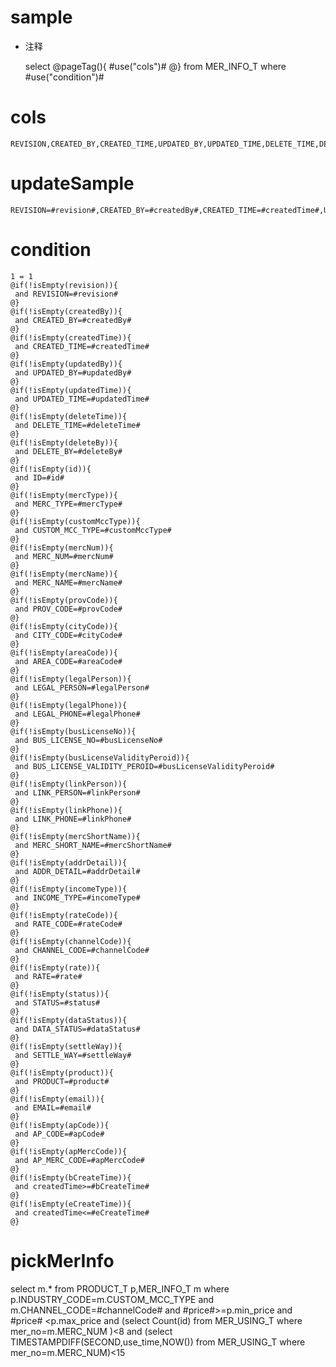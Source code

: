 sample
===
* 注释

	select 
	@pageTag(){
	    #use("cols")#
	@}
	from MER_INFO_T  where  #use("condition")#

cols
===
	REVISION,CREATED_BY,CREATED_TIME,UPDATED_BY,UPDATED_TIME,DELETE_TIME,DELETE_BY,ID,MERC_TYPE,CUSTOM_MCC_TYPE,MERC_NUM,MERC_NAME,PROV_CODE,CITY_CODE,AREA_CODE,LEGAL_PERSON,LEGAL_PHONE,BUS_LICENSE_NO,BUS_LICENSE_VALIDITY_PEROID,LINK_PERSON,LINK_PHONE,MERC_SHORT_NAME,ADDR_DETAIL,INCOME_TYPE,RATE_CODE,CHANNEL_CODE,RATE,STATUS,DATA_STATUS,SETTLE_WAY,PRODUCT,EMAIL,AP_CODE,AP_MERC_CODE,CHANNEL_CODE

updateSample
===
	
	REVISION=#revision#,CREATED_BY=#createdBy#,CREATED_TIME=#createdTime#,UPDATED_BY=#updatedBy#,UPDATED_TIME=#updatedTime#,DELETE_TIME=#deleteTime#,DELETE_BY=#deleteBy#,ID=#id#,MERC_TYPE=#mercType#,CUSTOM_MCC_TYPE=#customMccType#,MERC_NUM=#mercNum#,MERC_NAME=#mercName#,PROV_CODE=#provCode#,CITY_CODE=#cityCode#,AREA_CODE=#areaCode#,LEGAL_PERSON=#legalPerson#,LEGAL_PHONE=#legalPhone#,BUS_LICENSE_NO=#busLicenseNo#,BUS_LICENSE_VALIDITY_PEROID=#busLicenseValidityPeroid#,LINK_PERSON=#linkPerson#,LINK_PHONE=#linkPhone#,MERC_SHORT_NAME=#mercShortName#,ADDR_DETAIL=#addrDetail#,INCOME_TYPE=#incomeType#,RATE_CODE=#rateCode#,CHANNEL_CODE=#channelCode#,RATE=#rate#,STATUS=#status#,DATA_STATUS=#dataStatus#,SETTLE_WAY=#settleWay#,PRODUCT=#product#,EMAIL=#email#,AP_CODE=#apCode#,AP_MERC_CODE=#apMercCode#,CHANNEL_CODE=#channelCode#

condition
===

	1 = 1  
	@if(!isEmpty(revision)){
	 and REVISION=#revision#
	@}
	@if(!isEmpty(createdBy)){
	 and CREATED_BY=#createdBy#
	@}
	@if(!isEmpty(createdTime)){
	 and CREATED_TIME=#createdTime#
	@}
	@if(!isEmpty(updatedBy)){
	 and UPDATED_BY=#updatedBy#
	@}
	@if(!isEmpty(updatedTime)){
	 and UPDATED_TIME=#updatedTime#
	@}
	@if(!isEmpty(deleteTime)){
	 and DELETE_TIME=#deleteTime#
	@}
	@if(!isEmpty(deleteBy)){
	 and DELETE_BY=#deleteBy#
	@}
	@if(!isEmpty(id)){
	 and ID=#id#
	@}
	@if(!isEmpty(mercType)){
	 and MERC_TYPE=#mercType#
	@}
	@if(!isEmpty(customMccType)){
	 and CUSTOM_MCC_TYPE=#customMccType#
	@}
	@if(!isEmpty(mercNum)){
	 and MERC_NUM=#mercNum#
	@}
	@if(!isEmpty(mercName)){
	 and MERC_NAME=#mercName#
	@}
	@if(!isEmpty(provCode)){
	 and PROV_CODE=#provCode#
	@}
	@if(!isEmpty(cityCode)){
	 and CITY_CODE=#cityCode#
	@}
	@if(!isEmpty(areaCode)){
	 and AREA_CODE=#areaCode#
	@}
	@if(!isEmpty(legalPerson)){
	 and LEGAL_PERSON=#legalPerson#
	@}
	@if(!isEmpty(legalPhone)){
	 and LEGAL_PHONE=#legalPhone#
	@}
	@if(!isEmpty(busLicenseNo)){
	 and BUS_LICENSE_NO=#busLicenseNo#
	@}
	@if(!isEmpty(busLicenseValidityPeroid)){
	 and BUS_LICENSE_VALIDITY_PEROID=#busLicenseValidityPeroid#
	@}
	@if(!isEmpty(linkPerson)){
	 and LINK_PERSON=#linkPerson#
	@}
	@if(!isEmpty(linkPhone)){
	 and LINK_PHONE=#linkPhone#
	@}
	@if(!isEmpty(mercShortName)){
	 and MERC_SHORT_NAME=#mercShortName#
	@}
	@if(!isEmpty(addrDetail)){
	 and ADDR_DETAIL=#addrDetail#
	@}
	@if(!isEmpty(incomeType)){
	 and INCOME_TYPE=#incomeType#
	@}
	@if(!isEmpty(rateCode)){
	 and RATE_CODE=#rateCode#
	@}
	@if(!isEmpty(channelCode)){
	 and CHANNEL_CODE=#channelCode#
	@}
	@if(!isEmpty(rate)){
	 and RATE=#rate#
	@}
	@if(!isEmpty(status)){
	 and STATUS=#status#
	@}
	@if(!isEmpty(dataStatus)){
	 and DATA_STATUS=#dataStatus#
	@}
	@if(!isEmpty(settleWay)){
	 and SETTLE_WAY=#settleWay#
	@}
	@if(!isEmpty(product)){
	 and PRODUCT=#product#
	@}
	@if(!isEmpty(email)){
	 and EMAIL=#email#
	@}
	@if(!isEmpty(apCode)){
	 and AP_CODE=#apCode#
	@}
	@if(!isEmpty(apMercCode)){
	 and AP_MERC_CODE=#apMercCode#
	@}
	@if(!isEmpty(bCreateTime)){
     and createdTime>=#bCreateTime#
    @}
    @if(!isEmpty(eCreateTime)){
     and createdTime<=#eCreateTime#
    @}
    
 pickMerInfo
 ===
 select m.* from PRODUCT_T p,MER_INFO_T m where p.INDUSTRY_CODE=m.CUSTOM_MCC_TYPE 
 and  m.CHANNEL_CODE=#channelCode# and #price#>=p.min_price and #price# <p.max_price 
 and (select Count(id) from MER_USING_T where mer_no=m.MERC_NUM )<8 
 and (select TIMESTAMPDIFF(SECOND,use_time,NOW()) from MER_USING_T where mer_no=m.MERC_NUM)<15 
	